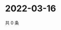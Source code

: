 # 2022-03-16

共 0 条

<!-- BEGIN WEIBO -->
<!-- 最后更新时间 Wed Mar 16 2022 02:15:24 GMT+0800 (China Standard Time) -->

<!-- END WEIBO -->
